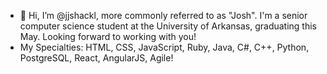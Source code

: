 - 👋 Hi, I’m @jjshackl, more commonly referred to as "Josh". I'm a senior computer science student at the University of Arkansas, graduating this May. Looking forward to working with you!
- My Specialties: HTML, CSS, JavaScript, Ruby, Java, C#, C++, Python, PostgreSQL, React, AngularJS, Agile!

<!---
jjshackl/jjshackl is a ✨ special ✨ repository because its `README.md` (this file) appears on your GitHub profile.
You can click the Preview link to take a look at your changes.
--->
